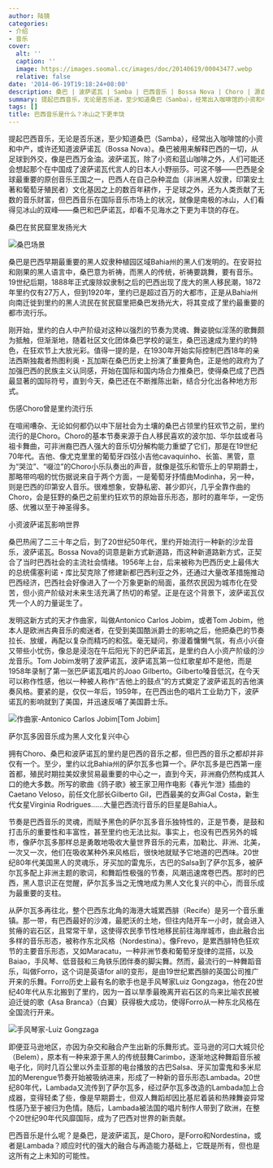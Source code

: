 ```yaml
---
author: 陆镜
categories:
- 介绍
- 音乐
cover:
  alt: ''
  caption: ''
  image: https://images.soomal.cc/images/doc/20140619/00043477.webp
  relative: false
date: '2014-06-19T19:18:24+08:00'
description: 桑巴 | 波萨诺瓦 | Samba | 巴西音乐 | Bossa Nova | Choro | 源自：北京青年报 | 版权：转载 |  平均/总评分：10.00/40
summary: 提起巴西音乐，无论是否乐迷，至少知道桑巴（Samba），经常出入咖啡馆的小资和中产，或许还知道波萨诺瓦（Bossa Nova）。桑巴被用来解释巴西的一切，从足球到外交，像是巴西万金油。波萨诺瓦，除了小资和蓝山咖啡之外，人们可能还会想起那个在中国成了波萨诺瓦代言人的日本人小野丽莎。可这不够――巴西是全球最重要的原创音乐王国之一……
tags: []
title: 巴西音乐是什么？冰山之下更丰饶
---
```


提起巴西音乐，无论是否乐迷，至少知道桑巴（Samba），经常出入咖啡馆的小资和中产，或许还知道波萨诺瓦（Bossa Nova）。桑巴被用来解释巴西的一切，从足球到外交，像是巴西万金油。波萨诺瓦，除了小资和蓝山咖啡之外，人们可能还会想起那个在中国成了波萨诺瓦代言人的日本人小野丽莎。可这不够――巴西是全球最重要的原创音乐王国之一，巴西人在自己杂种混血（非洲黑人奴隶，印第安土著和葡萄牙殖民者）文化基因之上的数百年耕作，于足球之外，还为人类贡献了无数的音乐财富，但巴西音乐在国际音乐市场上的状况，就像是南极的冰山，人们看得见冰山的双峰――桑巴和巴萨诺瓦，却看不见海水之下更为丰饶的存在。

桑巴在贫民窟里发扬光大

![桑巴场景](https://images.soomal.cc/images/doc/20140619/00043475_01.webp)





桑巴是巴西早期最重要的黑人奴隶种植园区域Bahia州的黑人们发明的。在安哥拉和刚果的黑人语言中，桑巴意为祈祷，而黑人的传统，祈祷要跳舞，要有音乐。19世纪后期，1888年正式废除奴隶制之后的巴西出现了庞大的黑人移民潮，1872年里约仅有27万人，但到1920年，里约已是超过百万的大都市，正是从Bahia州向南迁徙到里约的黑人流民在贫民窟里把桑巴发扬光大，将其变成了里约最重要的都市流行乐。

刚开始，里约的白人中产阶级对这种以强烈的节奏为灵魂、舞姿貌似淫荡的歌舞颇为抵触，但渐渐地，随着社区文化团体桑巴学校的诞生，桑巴迅速成为里约的特色，在狂欢节上大放光彩。值得一提的是，在1930年开始实际控制巴西18年的亲法西斯独裁者热图利奥・瓦加斯在桑巴历史上扮演了重要角色，正是他的政府为了加强巴西的民族主义认同感，开始在国际和国内场合力推桑巴，使得桑巴成了巴西最显著的国际符号，直到今天，桑巴还在不断推陈出新，结合分化出各种地方形式。

伤感Choro曾是里约流行乐

在喧闹嘈杂、无论如何都仍以中下层社会为土壤的桑巴占领里约狂欢节之前，里约流行的是Choro。Choro的基本节奏来源于白人移民喜欢的波尔加、华尔兹或者马祖卡舞曲，可非洲裔巴西人强大的音乐切分解构能力重塑了它们，那是在19世纪70年代。吉他、像尤克里里的葡萄牙四弦小吉他cavaquinho、长笛、黑管，意为“哭泣”、“啜泣”的Choro小乐队奏出的声音，就像是弦乐和管乐上的早期爵士，那略带呜咽的忧伤据说来自于两个方面，一是葡萄牙抒情曲Modinha，另一种，则是巴西的印第安人音乐。很难想象，安静私密、甚少即兴，几乎全靠作曲的Choro，会是狂野的桑巴之前里约狂欢节的原始音乐形态，那时的嘉年华，一定伤感、优雅以至于神圣得多。

小资波萨诺瓦影响世界

桑巴热闹了二三十年之后，到了20世纪50年代，里约开始流行一种新的沙龙音乐，波萨诺瓦。Bossa Nova的词意是新方式新道路，而这种新道路新方式，正契合了当时巴西社会的主流社会情绪。1956年上台，后来被称为巴西历史上最伟大的总统儒塞利诺・库比契克除了修建新都巴西利亚之外，还通过大量改革措施推动巴西经济，巴西社会好像进入了一个万象更新的局面，虽然农民因为城市化在受苦，但小资产阶级对未来生活充满了热切的希望。正是在这个背景下，波萨诺瓦仅凭一个人的力量诞生了。

发明这新方式的天才作曲家，叫做Antonico Carlos Jobim，或者Tom Jobim，他本人是欧洲古典音乐的痴迷者，在受到美国酷派爵士的影响之后，他把桑巴的节奏拉长、放缓，再配以复杂而精巧的和弦。毫无疑问，弥漫着慵懒气氛，有点小兴奋又带些小忧伤，像总是浸泡在午后阳光下的巴萨诺瓦，是里约白人小资产阶级的沙龙音乐。Tom Jobim发明了波萨诺瓦，波萨诺瓦第一位红歌星却不是他，而是1958年录制了第一张巴萨诺瓦唱片的Joao Gilberto。Gilberto嗓音低沉，在今天可以称作性感，他以一种被人称作“吉他上的鼓点”的方式奠定了波萨诺瓦的吉他演奏风格。要紧的是，仅仅一年后，1959年，在巴西出色的唱片工业助力下，波萨诺瓦的影响就到了美国，并迅速反哺了美国爵士乐。

![作曲家-Antonico Carlos Jobim[Tom Jobim]](https://images.soomal.cc/images/doc/20140619/00043474.webp)





萨尔瓦多因音乐成为黑人文化复兴中心

拥有Choro、桑巴和波萨诺瓦的里约是巴西的音乐之都，但巴西的音乐之都却并非仅有一个。至少，里约以北Bahia州的萨尔瓦多也算一个。萨尔瓦多是巴西第一座首都，殖民时期拉美奴隶贸易最重要的中心之一，直到今天，非洲裔仍然构成其人口的绝大多数。所写的歌曲《鸽子歌》被王家卫用作电影《春光乍泄》插曲的Caetano Veloso，前任文化部长Gilberto Gil，巴西最美的女声Gal Costa，新生代女星Virginia Rodrigues……大量巴西流行音乐的巨星是Bahia人。

节奏是巴西音乐的灵魂，而赋予黑色的萨尔瓦多音乐独特性的，正是节奏，是鼓和打击乐的重要性和丰富性，甚至里约也无法比拟。事实上，也没有巴西另外的城市，像萨尔瓦多那样总是勇敢地吸收大量世界音乐的元素，加勒比、非洲、北美，一次又一次，他们在吸收某种外来风格后，很快地就赋予它地道的巴西味。20世纪80年代美国黑人的灵魂乐，牙买加的雷鬼乐，古巴的Salsa到了萨尔瓦多，被萨尔瓦多配上非洲主题的歌词，和舞蹈性极强的节奏，风潮迅速席卷巴西。那时的巴西，黑人意识正在觉醒，萨尔瓦多当之无愧地成为黑人文化复兴的中心，而音乐成为最重要的支柱。

从萨尔瓦多再往北，整个巴西东北角的海港大城累西腓（Recife）是另一个音乐重镇。那一带，有巴西最好的沙滩，最肥沃的土地，但往内陆开车一小时，就会进入贫瘠的岩石区，且常常干旱，这使得农民季节性地移民前往海岸城市，由此融合出多样的音乐形态，被称作东北风格（Nordestina）。像Frevo，是累西腓特色狂欢节的主要音乐形态，又如Maracatu，一种非洲节奏和葡萄牙旋律的混搭，以及Baiao，手风琴、低音鼓和三角铁乐团伴奏的脚尖舞。然而，最流行的一种舞蹈音乐，叫做Forro，这个词是英语for all的变形，是由19世纪累西腓的英国公司推广开来的乐舞。Forro历史上最有名的歌手也是手风琴家Luiz Gongzaga，他在20世纪40年代从东北搬到了里约，因为一首以旱季最晚离开岩石区的鸟来比喻农民被迫迁徙的歌《Asa Branca》（白翼）获得极大成功，使得Forro从一种东北风格在全国流行开来。

![手风琴家-Luiz Gongzaga](https://images.soomal.cc/images/doc/20140619/00043476.webp)





即便亚马逊地区，亦因为杂交和融合产生出新的乐舞形式。亚马逊的河口大城贝伦（Belem），原本有一种来源于黑人的传统鼓舞Carimbo，逐渐地这种舞蹈音乐被电子化，同时几百公里以外圭亚那的电台播放的古巴Salsa、牙买加雷鬼和多米尼加的Merengue节奏开始被吸纳进来，形成了一种新的音乐形态Lambada。20世纪80年代，Lambada又流传到了萨尔瓦多，经过萨尔瓦多改造的Lambada加上合成器，变得轻柔了些，像是早期爵士，但双人舞蹈却因比基尼着装和热辣舞姿异常性感乃至于被归为色情。随后，Lambada被法国的唱片制作人带到了欧洲，在整个20世纪90年代风靡国际，成为了巴西对世界的新贡献。

巴西音乐是什么呢？是桑巴，是波萨诺瓦，是Choro，是Forro和Nordestina，或者是Lambada？顺应时代的强大的融合与再造能力基础上，它既是所有，但也是这所有之上未知的可能性。